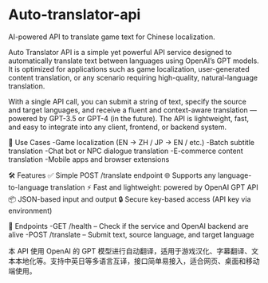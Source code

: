 # Auto-translator-api
AI-powered API to translate game text for Chinese localization.

Auto Translator API is a simple yet powerful API service designed to automatically translate text between languages using OpenAI’s GPT models. It is optimized for applications such as game localization, user-generated content translation, or any scenario requiring high-quality, natural-language translation.

With a single API call, you can submit a string of text, specify the source and target languages, and receive a fluent and context-aware translation — powered by GPT-3.5 or GPT-4 (in the future). The API is lightweight, fast, and easy to integrate into any client, frontend, or backend system.

🎯 Use Cases
  -Game localization (EN → ZH / JP → EN / etc.)
  -Batch subtitle translation
  -Chat bot or NPC dialogue translation
  -E-commerce content translation
  -Mobile apps and browser extensions

🛠️ Features
  ✅ Simple POST /translate endpoint
  🌐 Supports any language-to-language translation
  ⚡ Fast and lightweight: powered by OpenAI GPT API
  📦 JSON-based input and output
  🔒 Secure key-based access (API key via environment)

📌 Endpoints
  -GET /health – Check if the service and OpenAI backend are alive
  -POST /translate – Submit text, source language, and target language

  本 API 使用 OpenAI 的 GPT 模型进行自动翻译，适用于游戏汉化、字幕翻译、文本本地化等。支持中英日等多语言互译，接口简单易接入，适合网页、桌面和移动端使用。
